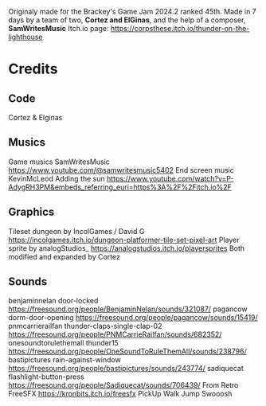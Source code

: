 Originaly made for the Brackey's Game Jam 2024.2 ranked 45th. Made in 7 days by a team of two, **Cortez and ElGinas**, and the help of a composer, **SamWritesMusic**
Itch.io page: https://corpsthese.itch.io/thunder-on-the-lighthouse

# Credits
## Code
Cortez & Elginas

## Musics
Game musics SamWritesMusic https://www.youtube.com/@samwritesmusic5402
End screen music KevinMcLeod Adding the sun https://www.youtube.com/watch?v=P-AdygRH3PM&embeds_referring_euri=https%3A%2F%2Fitch.io%2F

## Graphics
Tileset dungeon by IncolGames / David G https://incolgames.itch.io/dungeon-platformer-tile-set-pixel-art
Player sprite by analogStudios_ https://analogstudios.itch.io/playersprites
Both modified and expanded by Cortez

## Sounds
benjaminnelan door-locked https://freesound.org/people/BenjaminNelan/sounds/321087/
pagancow dorm-door-opening https://freesound.org/people/pagancow/sounds/15419/
pnmcarrierailfan thunder-claps-single-clap-02 https://freesound.org/people/PNMCarrieRailfan/sounds/682352/
onesoundtorulethemall thunder15 https://freesound.org/people/OneSoundToRuleThemAll/sounds/238796/
bastipictures rain-against-window https://freesound.org/people/bastipictures/sounds/243774/
sadiquecat flashlight-button-press https://freesound.org/people/Sadiquecat/sounds/706439/
From Retro FreeSFX https://kronbits.itch.io/freesfx
PickUp
Walk
Jump
Swooosh
